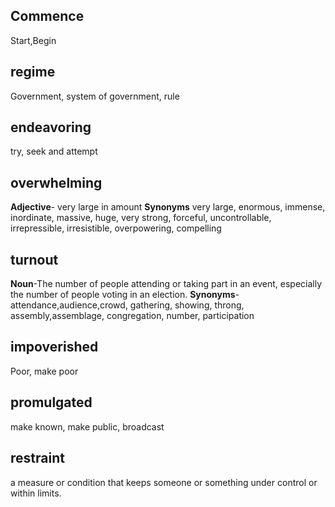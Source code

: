 ## Commence
  Start,Begin
  
## regime
Government, system of government, rule
## endeavoring
try, seek and attempt
## overwhelming
<b>Adjective</b>- very large in amount
<b>Synonyms</b> very large, enormous, immense, inordinate, massive, huge, very strong, forceful, uncontrollable, irrepressible, irresistible, overpowering, compelling

## turnout
<b>Noun</b>-The number of people attending or taking part in an event, especially the number of people voting in an election.
<b>Synonyms</b>-attendance,audience,crowd, gathering, showing, throng, assembly,assemblage, congregation, number, participation

## impoverished
Poor, make poor
## promulgated
make known, make public, broadcast
## restraint
a measure or condition that keeps someone or something under control or within limits.
